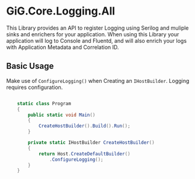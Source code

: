 ﻿# GiG.Core.Logging.All

This Library provides an API to register Logging using Serilog and muliple sinks and enrichers for your application.
When using this Library your application will log to Console and Fluentd, and will also enrich your logs with Application Metadata and Correlation ID.

## Basic Usage

Make use of `ConfigureLogging()` when Creating an `IHostBuilder`. Logging requires configuration.


```csharp

	static class Program
    {
        public static void Main()
        {
            CreateHostBuilder().Build().Run();
        }

        private static IHostBuilder CreateHostBuilder()
        {
            return Host.CreateDefaultBuilder()
                .ConfigureLogging();
        }
    }

```